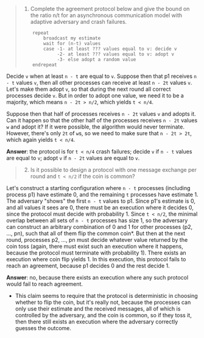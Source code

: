 > 1. Complete the agreement protocol below and give the bound on the ratio n/t for an asynchronous communication model with adaptive adversary and crash failures.
> ```
>     repeat
>         broadcast my estimate 
>         wait for (n-t) values 
>         case -1- at least ??? values equal to v: decide v
>              -2- at least ??? values equal to v: adopt v
>              -3- else adopt a random value 
>     endrepeat
>```

Decide `v` when at least `n - t` are equal to `v`. 
Suppose then that p1 receives `n - t` values `v`, then all other processes can receive at least `n - 2t` values `v`. Let's make them adopt `v`, so that during the next round all correct processes decide `v`. But in order to adopt one value, we need it to be a majority, which means `n - 2t > n/2`, which yields `t < n/4`.

Suppose then that half of processes receives `n - 2t` values `v` and adopts it. Can it happen so that the other half of the processes receives `n - 2t` values `w` and adopt it? If it were possible, the algorithm would never terminate. However, there's only `2t` of `w`s, so we need to make sure that `n - 2t > 2t`, which again yields `t < n/4`.

**Answer**: the protocol is for `t < n/4` crash failures; decide `v` if `n - t` values are equal to `v`; adopt `v` if `n - 2t` values are equal to `v`.

> 2. Is it possible to design a protocol with one message exchange per round and `t < n/2` if the coin is common?

Let's construct a starting configuration where `n - t` processes (including process p1) have estimate 0, and the remaining `t` processes have estimate 1. The adversary "shows" the first `n - t` values to p1. Since p1's estimate is 0, and all values it sees are 0, there must be an execution where it decides 0, since the protocol must decide with probability 1. Since `t < n/2`, the minimal overlap between all sets of `n - t` processes has size 1, so the adversary can construct an arbitrary combination of 0 and 1 for other processes (p2, ..., pn), such that all of them flip the common coin\*. But then at the next round, processes p2, ..., pn must decide whatever value returned by the coin toss (again, there must exist such an execution where it happens, because the protocol must terminate with probability 1). There exists an execution where coin flip yields 1. In this execution, this protocol fails to reach an agreement, because p1 decides 0 and the rest decide 1.

**Answer**: no, because there exists an execution where any such protocol would fail to reach agreement.

* This claim seems to require that the protocol is deterministic in choosing whether to flip the coin, but it's really not, because the processes can only use their estimate and the received messages, all of which is controlled by the adversary, and the coin is common, so if they toss it, then there still exists an execution where the adversary correctly guesses the outcome.

